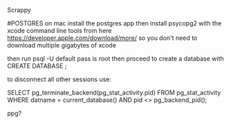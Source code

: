 Scrappy


#POSTGRES
on mac install the postgres app then install psycopg2 with the xcode command line tools from here https://developer.apple.com/download/more/ so you don't need to download multiple gigabytes of xcode

then run psql -U <username>
default pass is root
then proceed to create a database with 
CREATE DATABASE <name>;

to disconnect all other sessions use:

SELECT pg_terminate_backend(pg_stat_activity.pid)
FROM pg_stat_activity
WHERE datname = current_database()
  AND pid <> pg_backend_pid();


ppg?